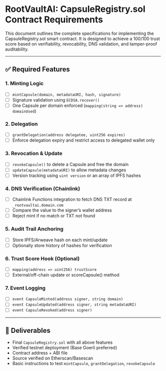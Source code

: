 # RootVaultAI: CapsuleRegistry.sol Contract Requirements

This document outlines the complete specifications for implementing the CapsuleRegistry.sol smart contract. It is designed to achieve a 100/100 trust score based on verifiability, revocability, DNS validation, and tamper-proof auditability.

---

## ✅ Required Features

### 1. Minting Logic
- [ ] `mintCapsule(domain, metadataURI, hash, signature)`
- [ ] Signature validation using `ECDSA.recover()`
- [ ] One Capsule per domain enforced (`mapping(string => address) domainUsed`)

### 2. Delegation
- [ ] `grantDelegation(address delegatee, uint256 expires)`
- [ ] Enforce delegation expiry and restrict access to delegated wallet only

### 3. Revocation & Update
- [ ] `revokeCapsule()` to delete a Capsule and free the domain
- [ ] `updateCapsule(metadataURI)` to allow metadata changes
- [ ] Version tracking using `uint version` or an array of IPFS hashes

### 4. DNS Verification (Chainlink)
- [ ] Chainlink Functions integration to fetch DNS TXT record at `_rootvaultai.domain.com`
- [ ] Compare the value to the signer’s wallet address
- [ ] Reject mint if no match or TXT not found

### 5. Audit Trail Anchoring
- [ ] Store IPFS/Arweave hash on each mint/update
- [ ] Optionally store history of hashes for verification

### 6. Trust Score Hook (Optional)
- [ ] `mapping(address => uint256) trustScore`
- [ ] External/off-chain update or scoreCapsule() method

### 7. Event Logging
- [ ] `event CapsuleMinted(address signer, string domain)`
- [ ] `event CapsuleUpdated(address signer, string metadataURI)`
- [ ] `event CapsuleRevoked(address signer)`

---

## 📌 Deliverables
- Final `CapsuleRegistry.sol` with all above features
- Verified testnet deployment (Base Goerli preferred)
- Contract address + ABI file
- Source verified on Etherscan/Basescan
- Basic instructions to test `mintCapsule`, `grantDelegation`, `revokeCapsule`

